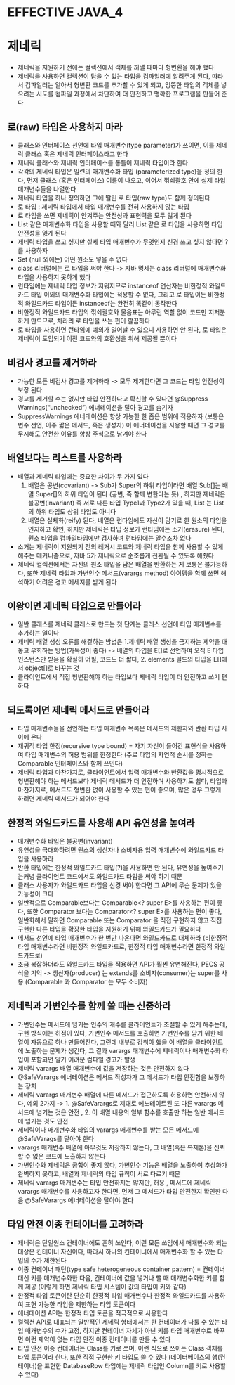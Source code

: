 # EFFECTIVE JAVA_4
# 제네릭
* 제네릭을 지원하기 전에는 컬렉션에서 객체를 꺼낼 때마다 형변환을 해야 했다
* 제네릭을 사용하면 컬렉션이 담을 수 있는 타입을 컴파일러에 알려주게 된다, 따라서 컴파일러는 알아서 형변환 코드를 추가할 수 있게 되고, 엉뚱한 타입의 객체를 넣으려는 시도를 컴파일 과정에서 차단하여 더 안전하고 명확한 프로그램을 만들어 준다

## 로(raw) 타입은 사용하지 마라
* 클래스와 인터페이스 선언에 타입 매개변수(type parameter)가 쓰이면, 이를 제네릭 클래스 혹은 제네릭 인터페이스라고 한다
* 제네릭 클래스와 제네릭 인터페이스를 통틀어 제네릭 타입이라 한다
* 각각의 제네릭 타입은 일련의 매개변수화 타입 (parameterized type)을 정의 한다, 먼저 클래스 (혹은 인터페이스) 이름이 나오고, 이어서 꺾쇠괄호 안에 실제 타입 매개변수들을 나열한다
* 제네릭 타입을 하나 정의하면 그에 딸린 로 타입(raw type)도 함께 정의된다
* 로 타입 : 제네릭 타입에서 타입 매개변수를 전혀 사용하지 않는 타입
* 로 타입을 쓰면 제네릭이 안겨주는 안전성과 표현력을 모두 잃게 된다
* List 같은 매개변수화 타입을 사용할 때와 달리 List 같은 로 타입을 사용하면 타입 안전성을 잃게 된다
* 제네릭 타입을 쓰고 싶지만 실제 타입 매개변수가 무엇인지 신경 쓰고 싶지 않다면 ? 를 사용하자
* Set (null 외에는) 어떤 원소도 넣을 수 없다 
* class 리터럴에는 로 타입을 써야 한다 -> 자바 명세는 class 리터럴에 매개변수화 타입을 사용하지 못하게 했다
* 런타임에는 제네릭 타입 정보가 지워지므로 instanceof 연산자는 비한정적 와일드카드 타입 이외의 매개변수화 타입에는 적용할 수 없다, 그리고 로 타입이든 비한정적 와일드카드 타입이든 instanceof는 완전히 똑같이 동작한다
* 비한정적 와일드카드 타입의 꺾쇠괄호와 물음표는 아무런 역할 없이 코드만 지저분하게 만드므로, 차라리 로 타입을 쓰는 편이 깔끔하다
* 로 타입을 사용하면 런타임에 예외가 일어날 수 있으니 사용하면 안 된다, 로 타입은 제네릭이 도입되기 이전 코드와의 호환성을 위해 제공될 뿐이다

## 비검사 경고를 제거하라
* 가능한 모든 비검사 경고를 제거하라 -> 모두 제거한다면 그 코드는 타입 안전성이 보장 된다
* 경고를 제거할 수는 없지만 타입 안전하다고 확신할 수 있다면 @Suppress Warnings(“unchecked”) 에너테이션을 달아 경고를 숨기자
* SuppressWarnings 에너테이션은 항상 가능한 한 좁은 범위에 적용하자 (보통은 변수 선언, 아주 짧은 메서드, 혹은 생성자) 이 에너테이션을 사용할 때면 그 경고를 무시해도 안전한 이유를 항상 주석으로 남겨야 한다

## 배열보다는 리스트를 사용하라
* 배열과 제네릭 타입에는 중요한 차이가 두 가지 있다
	1. 배열은 공변(covariant) -> Sub가 Super의 하위 타입이라면 배열 Sub[]는 배열 Super[]의 하위 타입이 된다 (공변, 즉 함께 변한다는 듯) , 하지만 제네릭은 불공변(invariant) 즉 서로 다른 타입 Type1과 Type2가 있을 때, List 는 List 의 하위 타입도 상위 타입도 아니다
	2. 배열은 실체화(reify) 된다, 배열은 런타임에도 자신이 담기로 한 원소의 타입을 인지하고 확인, 하지만 제네릭은 타입 정보가 런타임에는 소거(erasure) 된다, 원소 타입을 컴파일타임에만 검사하며 런타임에는 알수조차 없다
* 소거는 제네릭이 지원되기 전의 레거시 코드와 제네릭 타입을 함께 사용할 수 있게 해주는  메커니즘으로, 자바 5가 제네릭으로 순조롭게 전환될 수 있도록 해줬다
* 제네릭 컬렉션에서는 자신의 원소 타입을 담은 배열을 반환하는 게 보통은 불가능하다, 또한 제네릭 타입과 가변인수 메서드(varargs method) 아이템을 함께 쓰면 해석하기 어려운 경고 메세지를 받게 된다

## 이왕이면 제네릭 타입으로 만들어라
* 일반 클래스를 제네릭 클래스로 만드는 첫 단계는 클래스 선언에 타입 매개변수를 추가하는 일이다
* 제네릭 배열 생성 오류를 해결하는 방법은 1.제네릭 배열 생성을 금지하는 제약을 대놓고 우회하는 방법(가독성이 좋다) -> 배열의 타입을 E[]로 선언하여 오직 E 타입 인스턴스만 받음을 확실히 어필, 코드도 더 짧다, 2. elements 필드의 타입을 E[]에서 object[]로 바꾸는 것
* 클라이언트에서 직접 형변환해야 하는 타입보다 제네릭 타입이 더 안전하고 쓰기 편하다

## 되도록이면 제네릭 메서드로 만들어라
* 타입 매개변수들을 선언하는 타입 매개변수 목록은 메서드의 제한자와 반환 타입 사이에 온다
* 재귀적 타입 한정(recursive type bound) = 자기 자신이 들어간 표현식을 사용하여 타입 매개변수의 허용 범위를 한정한다 (주로 타입의 자연적 순서를 정하는 Comparable 인터페이스와 함께 쓰인다)
* 제네릭 타입과 마찬가지로, 클라이언트에서 입력 매개변수와 반환값을 명시적으로 형변환해야 하는 메서드보다 제네릭 메서드가 더 안전하며 사용하기도 쉽다, 타입과 마찬가지로, 메서드도 형변환 없이 사용할 수 있는 편이 좋으며, 많은 경우 그렇게 하려면 제네릭 메서드가 되어야 한다

## 한정적 와일드카드를 사용해 API 유연성을 높여라
* 매개변수화 타입은 불공변(invariant)
* 유연성을 극대화하려면 원소의 생산자나 소비자용 입력 매개변수에 와일드카드 타입을 사용하라
* 반환 타입에는 한정적 와일드카드 타입(?)을 사용하면 안 된다, 유연성을 높여주기는커녕 클라이언트 코드에서도 와일드카드 타입을 써야 하기 때문
* 클래스 사용자가 와일드카드 타입을 신경 써야 한다면 그 API에 무슨 문제가 있을 가능성이 크다
* 일반적으로 Comparable보다는 Comparable<? super E>를 사용하는 편이 좋다, 또한 Comparator 보다는 Comparator<? super E>를 사용하는 편이 좋다, 일반화해서 말하면 Comparable 또는 Comparator 을 직접 구현하지 않고 직접 구현한 다른 타입을 확장한 타입을 지원하기 위해 와일드카드가 필요하다
* 메서드 선언에 타입 매개변수가 한 번만 나온다면 와일드카드로 대체하라 (비한정적 타입 매개변수라면 비한정적 와일드카드로, 한정적 타입 매개변수라면 한정적 와일드카드로)
* 조금 복잡하더라도 와일드카드 타입을 적용하면 API가 훨씬 유연해진다, PECS 공식을 기억 -> 생산자(producer) 는 extends를 소비자(consumer)는 super를 사용 (Comparable 과 Comparator 는 모두 소비자)

## 제네릭과 가변인수를 함께 쓸 때는 신중하라
* 가변인수는 메서드에 넘기는 인수의 개수를 클라이언트가 조절할 수 있게 해주는데, 구현 방식에는 허점이 있다, 가변인수 메서드를 호출하면 가변인수를 담기 위한 배열이 자동으로 하나 만들어진다, 그런데 내부로 감춰야 했을 이 배열을 클라이언트에 노출하는 문제가 생긴다, 그 결과 varargs 매개변수에 제네릭이나 매개변수화 타입이 포함되면 알기 어려운 컴파일 경고가 발생
* 제네릭 varargs 배열 매개변수에 값을 저장하는 것은 안전하지 않다
* @SafeVarargs 에너테이션은 메서드 작성자가 그 메서드가 타입 안전함을 보장하는 장치
* 제네릭 varargs 매개변수 배열에 다른 메서드가 접근하도록 허용하면 안전하지 않다, 예외 2가지 -> 1. @SafeVarargs로 제대로 에노테이트된 또 다른 varargs 메서드에 넘기는 것은 안전 , 2. 이 배열 내용의 일부 함수를 호출만 하는 일반 메서드에 넘기는 것도 안전
* 제네릭이나 매개변수화 타입의 varargs 매개변수를 받는 모든 메서드에 @SafeVarags를 달아야 한다
* varargs 매개변수 배열에 아무것도 저장하지 않는다, 그 배열(혹은 복제본)을 신뢰할 수 없은 코드에 노출하지 않는다
* 가변인수와 제네릭은 궁합이 좋지 않다, 가변인수 기능은 배열을 노출하여 추상화가 완벽하지 못하고, 배열과 제네릭의 타입 규칙이 서로 다르기 때문
* 제네릭 varargs 매개변수는 타입 안전하지는 않지만, 허용 , 메서드에 제네릭 varargs 매개변수를 사용하고자 한다면, 먼저 그 메서드가 타입 안전한지 확인한 다음 @SafeVarargs 에너테이션을 달아야 한다

## 타입 안전 이종 컨테이너를 고려하라
* 제네릭은 단일원소 컨테이너에도 흔히 쓰인다, 이런 모든 쓰임에서 매개변수화 되는 대상은 컨테이너 자신이다, 따라서 하나의 컨테이너에서 매개변수화 할 수 있는 타입의 수가 제한된다
* 이종 컨테이너 패턴(type safe heterogeneous container pattern) = 컨테이너 대신 키를 매개변수화한 다음, 컨테이너에 값을 넣거나 뺄 때 매개변수화한 키를 함께 제공 (이렇게 하면 제네릭 타입 시스템이 값의 타입이 키와 같다)
* 한정적 타입 토큰이란 단순히 한정적 타입 매개변수나 한정적 와일드카드를 사용하여 표현 가능한 타입을 제한하는 타입 토큰이다
* 에너테이션 API는 한정적 타입 토큰을 적극적으로 사용한다
* 컬렉션 API로 대표되는 일반적인 제네릭 형태에서는 한 컨테이너가 다룰 수 있는 타입 매개변수의 수가 고정, 하지만 컨테이너 자체가 아닌 키를 타입 매개변수로 바꾸면 이런 제약이 없는 타입 안전 이종 컨테이너를 만들 수 있다
* 타입 안전 이종 컨테이너는 Class를 키로 쓰며, 이런 식으로 쓰이는 Class 객체를 타입 토큰이라 한다, 또한 직접 구현한 키 타입도 쓸 수 있다 (데이터베이스의 행(컨테이너)을 표현한 DatabaseRow 타입에는 제네릭 타입인 Column를 키로 사용할 수 있다)